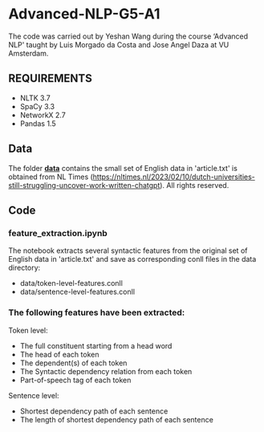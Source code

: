 # Advanced-NLP-G5-A1
The code was carried out by Yeshan Wang during the course ‘Advanced NLP' taught by Luis Morgado da Costa and Jose Angel Daza at VU Amsterdam.

## REQUIREMENTS
- NLTK 3.7
- SpaCy 3.3
- NetworkX 2.7
- Pandas 1.5

## Data
The folder [**data**](https://github.com/Yeshan-Wang/Advanced-NLP-G5-A1/tree/main/data) contains the small set of English data in 'article.txt' is obtained from NL Times (https://nltimes.nl/2023/02/10/dutch-universities-still-struggling-uncover-work-written-chatgpt). All rights reserved.

## Code
### feature_extraction.ipynb
The notebook extracts several syntactic features from the original set of English data in 'article.txt' and save as corresponding conll files in the data directory:
- data/token-level-features.conll
- data/sentence-level-features.conll

### The following features have been extracted:
Token level:
- The full constituent starting from a head word
- The head of each token
- The dependent(s) of each token
- The Syntactic dependency relation from each token
- Part-of-speech tag of each token

Sentence level:
- Shortest dependency path of each sentence
- The length of shortest dependency path of each sentence
